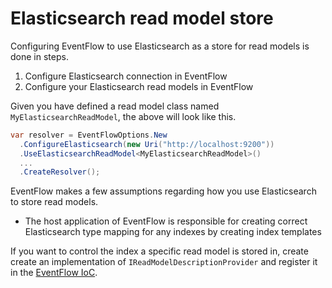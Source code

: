 # Elasticsearch read model store

Configuring EventFlow to use Elasticsearch as a store for read models is done
in steps.

1. Configure Elasticsearch connection in EventFlow
1. Configure your Elasticsearch read models in EventFlow

Given you have defined a read model class named `MyElasticsearchReadModel`, the
above will look like this.

```csharp
var resolver = EventFlowOptions.New
  .ConfigureElasticsearch(new Uri("http://localhost:9200"))
  .UseElasticsearchReadModel<MyElasticsearchReadModel>()
  ...
  .CreateResolver();
```

EventFlow makes a few assumptions regarding how you use Elasticsearch to store
read models.

* The host application of EventFlow is responsible for creating correct
  Elasticsearch type mapping for any indexes by creating index templates

If you want to control the index a specific read model is stored in, create
create an implementation of `IReadModelDescriptionProvider` and register it
in the [EventFlow IoC](./Customize.md).
